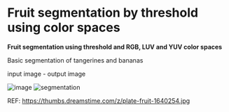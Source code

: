 # Fruit segmentation by threshold using color spaces
**Fruit segmentation using threshold and RGB, LUV and YUV color spaces**

Basic segmentation of tangerines and bananas

input image - output image

![image](https://user-images.githubusercontent.com/68719785/127080456-ce4edbb6-151f-4ab8-8324-e9c538f8f47f.png) ![segmentation](https://user-images.githubusercontent.com/68719785/127080016-b8594307-5091-4cd4-b072-ec6ae5287525.png)

REF: https://thumbs.dreamstime.com/z/plate-fruit-1640254.jpg

